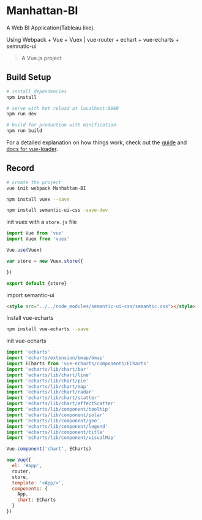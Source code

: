 # Manhattan-BI

A Web BI Application(Tableau like).

Using Webpack + Vue + Vuex | vue-router + echart + vue-echarts + semnatic-ui

> A Vue.js project

## Build Setup

``` bash
# install dependencies
npm install

# serve with hot reload at localhost:8080
npm run dev

# build for production with minification
npm run build

```

For a detailed explanation on how things work, check out the [guide](http://vuejs-templates.github.io/webpack/) and [docs for vue-loader](http://vuejs.github.io/vue-loader).


## Record

```bash
# create the project
vue init webpack Manhattan-BI

npm install vuex --save

npm install semantic-ui-css -save-dev

```
init vuex with a `store.js` file
```js
import Vue from 'vue'
import Vuex from 'vuex'

Vue.use(Vuex)

var store = new Vuex.store({

})

export default {store}

```

import semantic-ui
```html
<style src="../../node_modules/semantic-ui-css/semantic.css"></style>
```

Install vue-echarts
```bash
npm install vue-echarts --save
```
init vue-echarts
```js
import 'echarts'
import 'echarts/extension/bmap/bmap'
import ECharts from 'vue-echarts/components/ECharts'
import 'echarts/lib/chart/bar'
import 'echarts/lib/chart/line'
import 'echarts/lib/chart/pie'
import 'echarts/lib/chart/map'
import 'echarts/lib/chart/radar'
import 'echarts/lib/chart/scatter'
import 'echarts/lib/chart/effectScatter'
import 'echarts/lib/component/tooltip'
import 'echarts/lib/component/polar'
import 'echarts/lib/component/geo'
import 'echarts/lib/component/legend'
import 'echarts/lib/component/title'
import 'echarts/lib/component/visualMap'

Vue.component('chart', ECharts)

new Vue({
  el: '#app',
  router,
  store,
  template: '<App/>',
  components: {
    App,
    chart: ECharts
  }
})
```

